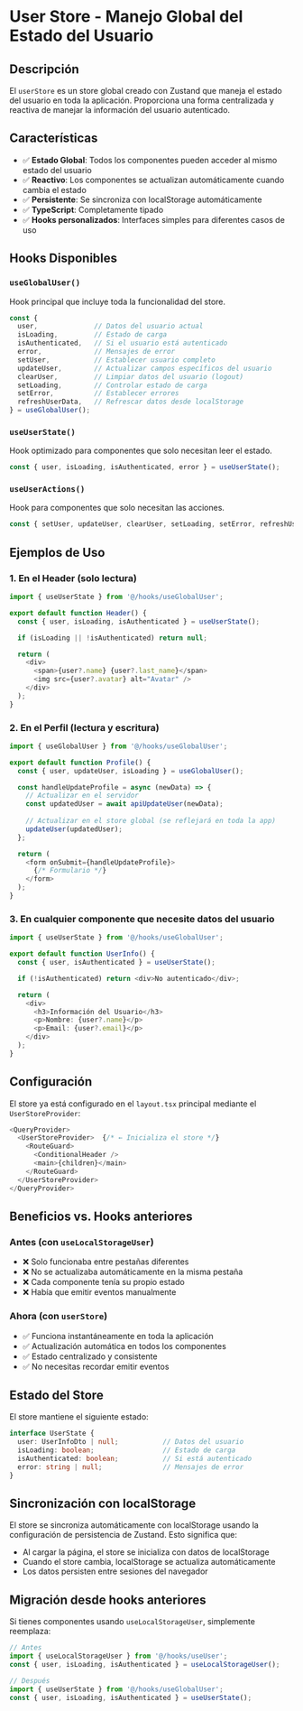 # User Store - Manejo Global del Estado del Usuario

## Descripción

El `userStore` es un store global creado con Zustand que maneja el estado del usuario en toda la aplicación. Proporciona una forma centralizada y reactiva de manejar la información del usuario autenticado.

## Características

- ✅ **Estado Global**: Todos los componentes pueden acceder al mismo estado del usuario
- ✅ **Reactivo**: Los componentes se actualizan automáticamente cuando cambia el estado
- ✅ **Persistente**: Se sincroniza con localStorage automáticamente
- ✅ **TypeScript**: Completamente tipado
- ✅ **Hooks personalizados**: Interfaces simples para diferentes casos de uso

## Hooks Disponibles

### `useGlobalUser()`
Hook principal que incluye toda la funcionalidad del store.

```typescript
const {
  user,              // Datos del usuario actual
  isLoading,         // Estado de carga
  isAuthenticated,   // Si el usuario está autenticado
  error,             // Mensajes de error
  setUser,           // Establecer usuario completo
  updateUser,        // Actualizar campos específicos del usuario
  clearUser,         // Limpiar datos del usuario (logout)
  setLoading,        // Controlar estado de carga
  setError,          // Establecer errores
  refreshUserData,   // Refrescar datos desde localStorage
} = useGlobalUser();
```

### `useUserState()`
Hook optimizado para componentes que solo necesitan leer el estado.

```typescript
const { user, isLoading, isAuthenticated, error } = useUserState();
```

### `useUserActions()`
Hook para componentes que solo necesitan las acciones.

```typescript
const { setUser, updateUser, clearUser, setLoading, setError, refreshUserData } = useUserActions();
```

## Ejemplos de Uso

### 1. En el Header (solo lectura)
```typescript
import { useUserState } from '@/hooks/useGlobalUser';

export default function Header() {
  const { user, isLoading, isAuthenticated } = useUserState();

  if (isLoading || !isAuthenticated) return null;

  return (
    <div>
      <span>{user?.name} {user?.last_name}</span>
      <img src={user?.avatar} alt="Avatar" />
    </div>
  );
}
```

### 2. En el Perfil (lectura y escritura)
```typescript
import { useGlobalUser } from '@/hooks/useGlobalUser';

export default function Profile() {
  const { user, updateUser, isLoading } = useGlobalUser();

  const handleUpdateProfile = async (newData) => {
    // Actualizar en el servidor
    const updatedUser = await apiUpdateUser(newData);
    
    // Actualizar en el store global (se reflejará en toda la app)
    updateUser(updatedUser);
  };

  return (
    <form onSubmit={handleUpdateProfile}>
      {/* Formulario */}
    </form>
  );
}
```

### 3. En cualquier componente que necesite datos del usuario
```typescript
import { useUserState } from '@/hooks/useGlobalUser';

export default function UserInfo() {
  const { user, isAuthenticated } = useUserState();

  if (!isAuthenticated) return <div>No autenticado</div>;

  return (
    <div>
      <h3>Información del Usuario</h3>
      <p>Nombre: {user?.name}</p>
      <p>Email: {user?.email}</p>
    </div>
  );
}
```

## Configuración

El store ya está configurado en el `layout.tsx` principal mediante el `UserStoreProvider`:

```typescript
<QueryProvider>
  <UserStoreProvider>  {/* ← Inicializa el store */}
    <RouteGuard>
      <ConditionalHeader />
      <main>{children}</main>
    </RouteGuard>
  </UserStoreProvider>
</QueryProvider>
```

## Beneficios vs. Hooks anteriores

### Antes (con `useLocalStorageUser`)
- ❌ Solo funcionaba entre pestañas diferentes
- ❌ No se actualizaba automáticamente en la misma pestaña
- ❌ Cada componente tenía su propio estado
- ❌ Había que emitir eventos manualmente

### Ahora (con `userStore`)
- ✅ Funciona instantáneamente en toda la aplicación
- ✅ Actualización automática en todos los componentes
- ✅ Estado centralizado y consistente
- ✅ No necesitas recordar emitir eventos

## Estado del Store

El store mantiene el siguiente estado:

```typescript
interface UserState {
  user: UserInfoDto | null;           // Datos del usuario
  isLoading: boolean;                 // Estado de carga
  isAuthenticated: boolean;           // Si está autenticado
  error: string | null;               // Mensajes de error
}
```

## Sincronización con localStorage

El store se sincroniza automáticamente con localStorage usando la configuración de persistencia de Zustand. Esto significa que:

- Al cargar la página, el store se inicializa con datos de localStorage
- Cuando el store cambia, localStorage se actualiza automáticamente
- Los datos persisten entre sesiones del navegador

## Migración desde hooks anteriores

Si tienes componentes usando `useLocalStorageUser`, simplemente reemplaza:

```typescript
// Antes
import { useLocalStorageUser } from '@/hooks/useUser';
const { user, isLoading, isAuthenticated } = useLocalStorageUser();

// Después
import { useUserState } from '@/hooks/useGlobalUser';
const { user, isLoading, isAuthenticated } = useUserState();
```
